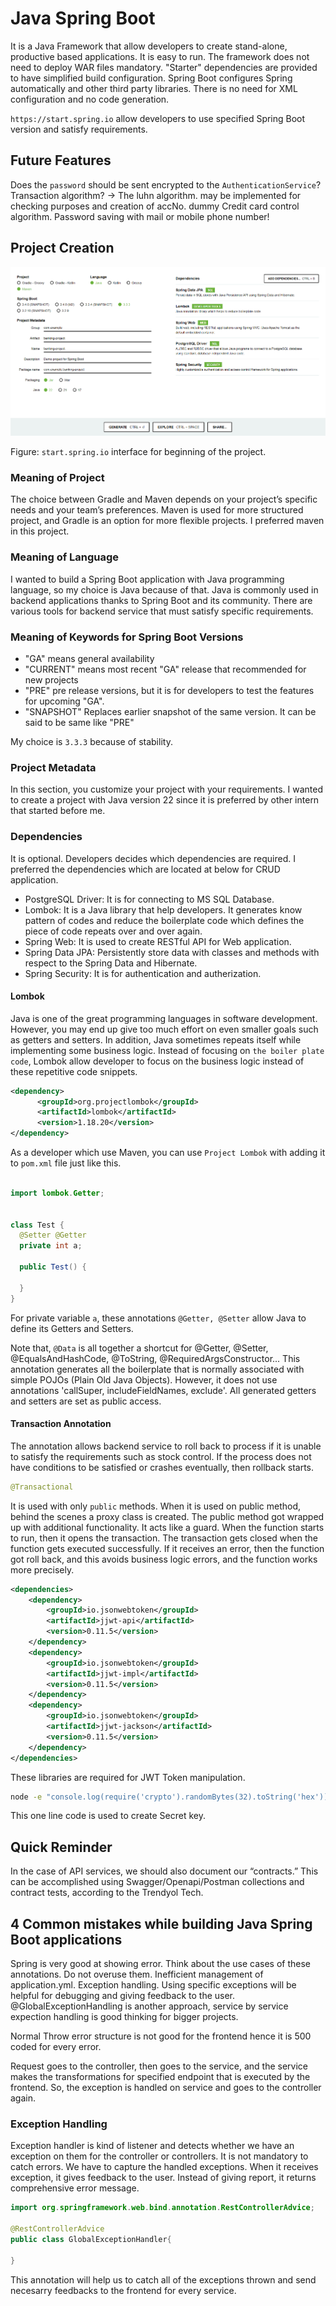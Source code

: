 # Java Spring Boot

It is a Java Framework that allow developers to create stand-alone, productive based applications. It is easy to run.
The framework does not need to deploy WAR files mandatory.
"Starter" dependencies are provided to have simplified build configuration.
Spring Boot configures Spring automatically and other third party libraries.
There is no need for XML configuration and no code generation.

`https://start.spring.io` allow developers to use specified Spring Boot version and satisfy requirements.

## Future Features
Does the `password` should be sent encrypted to the `AuthenticationService`?
Transaction algorithm? -> The luhn algorithm. may be implemented for checking purposes and creation of accNo.
dummy Credit card  control algorithm.
Password saving with mail or mobile phone number!

## Project Creation
![Project.png](readme_images%2FProject.png)

Figure: `start.spring.io` interface for beginning of the project.

### Meaning of Project
The choice between Gradle and Maven depends on your project’s specific needs and your team’s preferences.
Maven is used for more structured project, and Gradle is an option for more flexible projects. I preferred maven in this project.

### Meaning of Language
I wanted to build a Spring Boot application with Java programming language, so my choice is Java because of that.
Java is commonly used in backend applications thanks to Spring Boot and its community. There are various tools for
backend service that must satisfy specific requirements.


### Meaning of Keywords for Spring Boot Versions
- "GA" means general availability
- "CURRENT" means most recent "GA" release that recommended for new projects
- "PRE" pre release versions, but it is for developers to test the features for upcoming "GA".
- "SNAPSHOT" Replaces earlier snapshot of the same version. It can be said to be same like "PRE"

My choice is `3.3.3` because of stability.

### Project Metadata
In this section, you customize your project with your requirements. I wanted to create a project with Java version 22 since it is preferred by other intern that started before me.

### Dependencies
It is optional. Developers decides which dependencies are required. I preferred the dependencies which are located at below for CRUD application.

- PostgreSQL Driver: It is for connecting to MS SQL Database.
- Lombok: It is a Java library that help developers. It generates know pattern of codes and reduce the boilerplate code which defines the piece of code repeats over and over again.
- Spring Web: It is used to create RESTful API for Web application. 
- Spring Data JPA: Persistently store data with classes and methods with respect to the Spring Data and Hibernate.
- Spring Security: It is for authentication and autherization.
  
#### Lombok 
Java is one of the great programming languages in software development. However, you may end up give too much effort on even
smaller goals such as getters and setters. In addition, Java sometimes repeats itself while implementing some business logic. Instead of focusing on `the boiler plate code`, Lombok
allow developer to focus on the business logic instead of these repetitive code snippets.

```xml
<dependency>
      <groupId>org.projectlombok</groupId>
      <artifactId>lombok</artifactId>
      <version>1.18.20</version>
</dependency>
```

As a developer which use Maven, you can use `Project Lombok` with adding it to `pom.xml` file just like this.

```java

import lombok.Getter;


class Test {
  @Setter @Getter
  private int a;

  public Test() {

  }
}
```

For private variable `a`, these annotations `@Getter, @Setter` allow
Java to define its Getters and Setters.

Note that, `@Data` is all together a shortcut for @Getter, @Setter, @EqualsAndHashCode, @ToString, @RequiredArgsConstructor...
This annotation generates all the boilerplate that is normally associated with simple POJOs (Plain Old Java Objects).
However, it does not use annotations 'callSuper, includeFieldNames, exclude'. All generated getters and setters are set as public access.

#### Transaction Annotation
The annotation allows backend service to roll back to process if it is unable to satisfy the requirements such as
stock control. If the process does not have conditions to be satisfied or crashes eventually, then rollback starts.

```java
@Transactional
```

It is used with only `public` methods. When it is used on public method, behind the scenes a proxy class is created. The
public method got wrapped up with additional functionality. It acts like a guard. When the function starts to run,
then it opens the transaction. The transaction gets closed when the function gets executed successfully. If it receives an
error, then the function got roll back, and this avoids business logic errors, and the function works more precisely.

````xml
<dependencies>
    <dependency>
        <groupId>io.jsonwebtoken</groupId>
        <artifactId>jjwt-api</artifactId>
        <version>0.11.5</version>
    </dependency>
    <dependency>
        <groupId>io.jsonwebtoken</groupId>
        <artifactId>jjwt-impl</artifactId>
        <version>0.11.5</version>
    </dependency>
    <dependency>
        <groupId>io.jsonwebtoken</groupId>
        <artifactId>jjwt-jackson</artifactId>
        <version>0.11.5</version>
    </dependency>
</dependencies>
````
These libraries are required for JWT Token manipulation.


```bash
node -e "console.log(require('crypto').randomBytes(32).toString('hex'))"
```

This one line code is used to create Secret key.

## Quick Reminder
In the case of API services, we should also document our “contracts.” This can be accomplished using Swagger/Openapi/Postman collections and contract tests,
according to the Trendyol Tech.

## 4 Common mistakes while building Java Spring Boot applications
Spring is very good at showing error. Think about the use cases of these annotations. Do not overuse them.
Inefficient management of application.yml.
Exception handling. Using specific exceptions will be helpful for debugging and giving feedback to the user.
@GlobalExceptionHandling is another approach, service by service expection handling is good thinking for bigger
projects.

Normal Throw error structure is not good for the frontend hence it is 500 coded for every error.

Request goes to the controller, then goes to the service, and the service makes the transformations for
specified endpoint that is executed by the frontend. So, the exception is handled on service and goes to 
the controller again.


### Exception Handling
Exception handler is kind of listener and detects whether we have an exception on them for the controller or controllers.
It is not mandatory to catch errors. We have to capture the handled exceptions. When it receives exception,
it gives feedback to the user. Instead of giving report, it returns comprehensive error message.

```java
import org.springframework.web.bind.annotation.RestControllerAdvice;

@RestControllerAdvice
public class GlobalExceptionHandler{
    
}
```

This annotation will help us to catch all of the exceptions thrown and send necesarry feedbacks to the frontend for
every service.